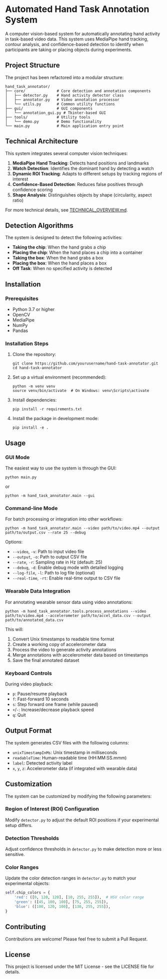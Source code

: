 # Automated Hand Task Annotation System

A computer vision-based system for automatically annotating hand activity in task-based video data. This system uses MediaPipe hand tracking, contour analysis, and confidence-based detection to identify when participants are taking or placing objects during experiments.

## Project Structure

The project has been refactored into a modular structure:

```
hand_task_annotator/
├── core/              # Core detection and annotation components
│   ├── detector.py    # Hand activity detector class
│   ├── annotator.py   # Video annotation processor
│   └── utils.py       # Common utility functions
├── gui/               # GUI components
│   └── annotation_gui.py # Tkinter-based GUI
├── tools/             # Utility tools
│   └── demo.py        # Demo functionality
└── main.py            # Main application entry point
```

## Technical Architecture

This system integrates several computer vision techniques:

1. **MediaPipe Hand Tracking**: Detects hand positions and landmarks
2. **Watch Detection**: Identifies the dominant hand by detecting a watch
3. **Dynamic ROI Tracking**: Adapts to different setups by tracking regions of interest
4. **Confidence-Based Detection**: Reduces false positives through confidence scoring
5. **Shape Analysis**: Distinguishes objects by shape (circularity, aspect ratio)

For more technical details, see [TECHNICAL_OVERVIEW.md](TECHNICAL_OVERVIEW.md).

## Detection Algorithms

The system is designed to detect the following activities:
- **Taking the chip**: When the hand grabs a chip
- **Placing the chip**: When the hand places a chip into a container
- **Taking the box**: When the hand grabs a box
- **Placing the box**: When the hand places a box
- **Off Task**: When no specified activity is detected

## Installation

### Prerequisites
- Python 3.7 or higher
- OpenCV
- MediaPipe
- NumPy
- Pandas

### Installation Steps

1. Clone the repository:
   ```
   git clone https://github.com/yourusername/hand-task-annotator.git
   cd hand-task-annotator
   ```

2. Set up a virtual environment (recommended):
   ```
   python -m venv venv
   source venv/bin/activate  # On Windows: venv\Scripts\activate
   ```

3. Install dependencies:
   ```
   pip install -r requirements.txt
   ```

4. Install the package in development mode:
   ```
   pip install -e .
   ```

## Usage

### GUI Mode

The easiest way to use the system is through the GUI:

```
python main.py
```

or 

```
python -m hand_task_annotator.main --gui
```

### Command-line Mode

For batch processing or integration into other workflows:

```
python -m hand_task_annotator.main --video path/to/video.mp4 --output path/to/output.csv --rate 25 --debug
```

Options:
- `--video`, `-v`: Path to input video file
- `--output`, `-o`: Path to output CSV file
- `--rate`, `-r`: Sampling rate in Hz (default: 25)
- `--debug`, `-d`: Enable debug mode with detailed logging
- `--log-file`, `-l`: Path to log file (optional)
- `--real-time`, `-rt`: Enable real-time output to CSV file

### Wearable Data Integration

For annotating wearable sensor data using video annotations:

```
python -m hand_task_annotator.tools.process_annotations --video path/to/video.mp4 --accelerometer path/to/accel_data.csv --output path/to/annotated_data.csv
```

This will:
1. Convert Unix timestamps to readable time format
2. Create a working copy of accelerometer data
3. Process the video to generate activity annotations
4. Merge annotations with accelerometer data based on timestamps
5. Save the final annotated dataset

### Keyboard Controls

During video playback:
- `p`: Pause/resume playback
- `f`: Fast-forward 10 seconds
- `s`: Step forward one frame (while paused)
- `+`/`-`: Increase/decrease playback speed
- `q`: Quit

## Output Format

The system generates CSV files with the following columns:
- `unixTimestampInMs`: Unix timestamp in milliseconds
- `readableTime`: Human-readable time (HH:MM:SS.mmm)
- `label`: Detected activity label
- `x`, `y`, `z`: Accelerometer data (if integrated with wearable data)

## Customization

The system can be customized by modifying the following parameters:

### Region of Interest (ROI) Configuration
Modify `detector.py` to adjust the default ROI positions if your experimental setup differs.

### Detection Thresholds
Adjust confidence thresholds in `detector.py` to make detection more or less sensitive.

### Color Ranges
Update the color detection ranges in `detector.py` to match your experimental objects:

```python
self.chip_colors = {
    'red': ([0, 120, 120], [10, 255, 255]),  # HSV color range
    'green': ([45, 100, 100], [75, 255, 255]),
    'blue': ([100, 120, 100], [130, 255, 255]),
}
```

## Contributing

Contributions are welcome! Please feel free to submit a Pull Request.

## License

This project is licensed under the MIT License - see the LICENSE file for details. 